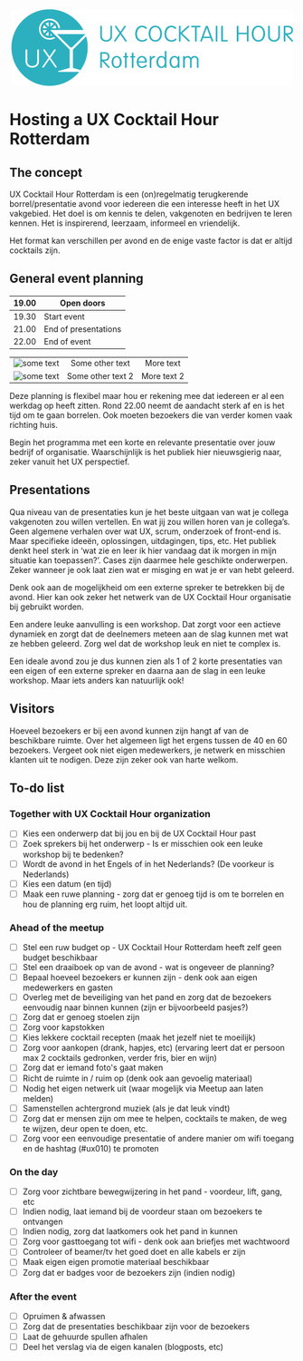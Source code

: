<p align="center"><img src="/identity/ux_cocktail_hour_logo_text_v02.png" width=499 height=136 alt="UX Cocktail Hour Rotterdam logo"></p>

# Hosting a UX Cocktail Hour Rotterdam

## The concept
UX Cocktail Hour Rotterdam is een (on)regelmatig terugkerende borrel/presentatie avond voor iedereen die een interesse heeft in het UX vakgebied. Het doel is om kennis te delen, vakgenoten en bedrijven te leren kennen. Het is inspirerend, leerzaam, informeel en vriendelijk.

Het format kan verschillen per avond en de enige vaste factor is dat er altijd cocktails zijn.

## General event planning

| 19.00 | Open doors           |
|-------|----------------------|
| 19.30 | Start event          |
| 21.00 | End of presentations |
| 22.00 | End of event         |

<table align="center">
    <tr>
        <td align="center"><img src="docs/img1.png?raw=true" alt="some text"></td>
        <td align="center">Some other text</td>
        <td align="center">More text</td>
    </tr>
    <tr>
        <td align="center"><img src="docs/img2.png?raw=true" alt="some text"></td>
        <td align="center">Some other text 2</td>
        <td align="center">More text 2</td>
    </tr>
</table>

Deze planning is flexibel maar hou er rekening mee dat iedereen er al een werkdag op heeft zitten. Rond 22.00 neemt de aandacht sterk af en is het tijd om te gaan borrelen. Ook moeten bezoekers die van verder komen vaak richting huis.

Begin het programma met een korte en relevante presentatie over jouw bedrijf of organisatie. Waarschijnlijk is het publiek hier nieuwsgierig naar, zeker vanuit het UX perspectief.

## Presentations
Qua niveau van de presentaties kun je het beste uitgaan van wat je collega vakgenoten zou willen vertellen. En wat jij zou willen horen van je collega’s. Geen algemene verhalen over wat UX, scrum, onderzoek of front-end is. Maar specifieke ideeën, oplossingen, uitdagingen, tips, etc.
Het publiek denkt heel sterk in ‘wat zie en leer ik hier vandaag dat ik morgen in mijn situatie kan toepassen?’. Cases zijn daarmee hele geschikte onderwerpen. Zeker wanneer je ook laat zien wat er misging en wat je er van hebt geleerd.

Denk ook aan de mogelijkheid om een externe spreker te betrekken bij de avond. Hier kan ook zeker het netwerk van de UX Cocktail Hour organisatie bij gebruikt worden.

Een andere leuke aanvulling is een workshop. Dat zorgt voor een actieve dynamiek en zorgt dat de deelnemers meteen aan de slag kunnen met wat ze hebben geleerd. Zorg wel dat de workshop leuk en niet te complex is.

Een ideale avond zou je dus kunnen zien als 1 of 2 korte presentaties van een eigen of een externe spreker en daarna aan de slag in een leuke workshop. Maar iets anders kan natuurlijk ook!

## Visitors
Hoeveel bezoekers er bij een avond kunnen zijn hangt af van de beschikbare ruimte. Over het algemeen ligt het ergens tussen de 40 en 60 bezoekers. Vergeet ook niet eigen medewerkers, je netwerk en misschien klanten uit te nodigen. Deze zijn zeker ook van harte welkom.

## To-do list

### Together with UX Cocktail Hour organization

- [ ] Kies een onderwerp dat bij jou en bij de UX Cocktail Hour past
- [ ] Zoek sprekers bij het onderwerp - Is er misschien ook een leuke workshop bij te bedenken?
- [ ] Wordt de avond in het Engels of in het Nederlands? (De voorkeur is Nederlands)
- [ ] Kies een datum (en tijd)
- [ ] Maak een ruwe planning - zorg dat er genoeg tijd is om te borrelen en hou de planning erg ruim, het loopt altijd uit.

### Ahead of the meetup

- [ ] Stel een ruw budget op - UX Cocktail Hour Rotterdam heeft zelf geen budget beschikbaar
- [ ] Stel een draaiboek op van de avond - wat is ongeveer de planning?
- [ ] Bepaal hoeveel bezoekers er kunnen zijn - denk ook aan eigen medewerkers en gasten
- [ ] Overleg met de beveiliging van het pand en zorg dat de bezoekers eenvoudig naar binnen kunnen (zijn er bijvoorbeeld pasjes?)
- [ ] Zorg dat er genoeg stoelen zijn
- [ ] Zorg voor kapstokken
- [ ] Kies lekkere cocktail recepten (maak het jezelf niet te moeilijk)
- [ ] Zorg voor aankopen (drank, hapjes, etc) (ervaring leert dat er persoon max 2 cocktails gedronken, verder fris, bier en wijn)
- [ ] Zorg dat er iemand foto's gaat maken
- [ ] Richt de ruimte in / ruim op (denk ook aan gevoelig materiaal)
- [ ] Nodig het eigen netwerk uit (waar mogelijk via Meetup aan laten melden)
- [ ] Samenstellen achtergrond muziek (als je dat leuk vindt)
- [ ] Zorg dat er mensen zijn om mee te helpen, cocktails te maken, de weg te wijzen, deur open te doen, etc.
- [ ] Zorg voor een eenvoudige presentatie of andere manier om wifi toegang en de hashtag (#ux010) te promoten

### On the day

- [ ] Zorg voor zichtbare bewegwijzering in het pand - voordeur, lift, gang, etc
- [ ] Indien nodig, laat iemand bij de voordeur staan om bezoekers te ontvangen
- [ ] Indien nodig, zorg dat laatkomers ook het pand in kunnen
- [ ] Zorg voor gasttoegang tot wifi - denk ook aan briefjes met wachtwoord
- [ ] Controleer of beamer/tv het goed doet en alle kabels er zijn
- [ ] Maak eigen eigen promotie materiaal beschikbaar
- [ ] Zorg dat er badges voor de bezoekers zijn (indien nodig)

### After the event

- [ ] Opruimen & afwassen
- [ ] Zorg dat de presentaties beschikbaar zijn voor de bezoekers
- [ ] Laat de gehuurde spullen afhalen
- [ ] Deel het verslag via de eigen kanalen (blogposts, etc)
